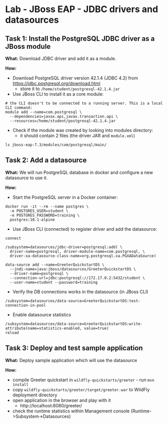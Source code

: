 # Lab - JBoss EAP - JDBC drivers and datasources

## Task 1: Install the PostgreSQL JDBC driver as a JBoss module

**What:** Download JDBC driver and add it as a module.

**How:**
* Download PostgreSQL driver version 42.1.4 (JDBC 4.2) from https://jdbc.postgresql.org/download.html
  * store it to `/home/student/postgresql-42.1.4.jar`
* Use JBoss CLI to install it as a core module:
```
# the CLI doesn't to be connected to a running server. This is a local CLI command:
module add --name=com.postgresql \
  --dependencies=javax.api,javax.transaction.api \
  --resources=/home/student/postgresql-42.1.4.jar
```

* Check if the module was created by looking into modules directory:
  * it should contain 2 files (the driver JAR and `module.xml`)
```
ls jboss-eap-7.3/modules/com/postgresql/main/
```

## Task 2: Add a datasource

**What:** We will run PostgreSQL database in docker and configure
a new datasource to use it.

**How:**
* Start the PostgreSQL server in a Docker container:
```
docker run -it --rm --name postgres \
  -e POSTGRES_USER=student \
  -e POSTGRES_PASSWORD=training \
  postgres:10.1-alpine
```

* Use JBoss CLI (connected) to register driver and add the datasource:
```
connect

/subsystem=datasources/jdbc-driver=postgresql:add( \
  driver-name=postgresql, driver-module-name=com.postgresql, \
  driver-xa-datasource-class-name=org.postgresql.xa.PGXADataSource)

data-source add --name=GreeterQuickstartDS \
  --jndi-name=java:jboss/datasources/GreeterQuickstartDS \
  --driver-name=postgresql \
  --connection-url=jdbc:postgresql://172.17.0.2:5432/student \
  --user-name=student --password=training
```

* Verify the DB connections works in the datasource (in JBoss CLI)
```
/subsystem=datasources/data-source=GreeterQuickstartDS:test-connection-in-pool
``` 

* Enable datasource statistics
```
/subsystem=datasources/data-source=GreeterQuickstartDS:write-attribute(name=statistics-enabled, value=true)
reload
``` 

## Task 3: Deploy and test sample application

**What:** Deploy sample application which will use the datasource

**How:**
* compile Greeter quickstart in `wildfly-quickstarts/greeter` - run `mvn install`
* copy `wildfly-quickstarts/greeter/target/greeter.war` to WildFly deployment directory
* open application in the browser and play with it
  * http://localhost:8080/greeter/
* check the runtime statistics within Management console (Runtime->Subsystem->Datasources)
